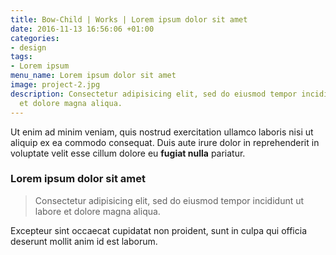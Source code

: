 ```yaml
---
title: Bow-Child | Works | Lorem ipsum dolor sit amet
date: 2016-11-13 16:56:06 +01:00
categories:
- design
tags:
- Lorem ipsum
menu_name: Lorem ipsum dolor sit amet
image: project-2.jpg
description: Consectetur adipisicing elit, sed do eiusmod tempor incididunt ut labore
  et dolore magna aliqua.
---
```


Ut enim ad minim veniam, quis nostrud exercitation ullamco laboris nisi ut aliquip ex ea commodo consequat. Duis aute irure dolor in reprehenderit in voluptate velit esse cillum dolore eu **fugiat nulla** pariatur.

### Lorem ipsum dolor sit amet

> Consectetur adipisicing elit, sed do eiusmod tempor incididunt ut labore et dolore magna aliqua.



Excepteur sint occaecat cupidatat non proident, sunt in culpa qui officia deserunt mollit anim id est laborum.
